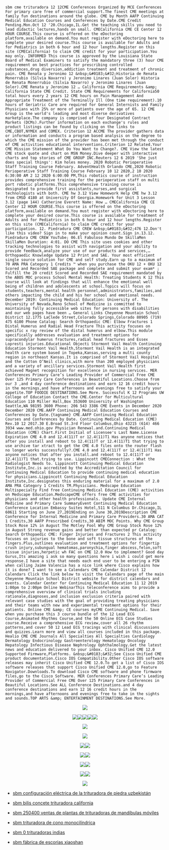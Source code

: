 
```
sbm cme trituradora 12 12CME Conferences Organized By MCE Conferences For primary care free of commercial support.The finest CME meetings at family fun destinations around the globe. CME by Month AAFP Continuing Medical Education Courses and Conferences by Date.CME Credit Pending.Mon.Oct 12 '20.Chicago,IL.Get the teaching skills you need to lead didactic lectures,hands on small. CMECalifornia CME CE Center 12 HOUR COURSE.This course is offered on the eDoctoring platform,available on demand.You must register with eDoctoring here to complete your desired course.This course is available for Adults and for Pediatrics in both 6 hour and 12 hour lengths.Register on this site (CMECalifornia) to claim CME credit for your participation.You may only. INFORMED This course is approved by the Louisiana State Board of Medical Examiners to satisfy the mandatory three (3) hour CME requirement on best practices for prescribing controlled substances,drug diversion,addiction treatment and treatment of chronic pain. CME Renata y Jeronimo 12 &nbsp;&#0183;&#32;Historia de Renata Monerrubio (Silvia Navarro) y Jeronimo Linares (Juan Soler) Historia de Renata Monerrubio (Silvia Navarro) y Jeronimo Linares (Juan Soler).CME Renata y Jeronimo 12 … California CME Requirements &amp; California State CME Credit. State CME Requirements for California50 total hours every 2 years 12 CME hours on Pain Management And Appropriate Treatment of the Terminally Ill (One time requirement).10 hours of Geriatric Care are required for General Internists and Family Physicians with 25% or more of patients over the age of 65. 12 CME Group is the world's leading and most diverse derivatives marketplace.The company is comprised of four Designated Contract Markets (DCMs).Further information on each exchange's rules and product listings can be found by clicking on the links to CME,CBOT,NYMEX and COMEX. Criterion 12 ACCME The provider gathers data or information and conducts a program based analysis on the degree to which the CME mission of the provider has been met through the conduct of CME activities educational interventions.Criterion 12 Related.Your CME Mission Statement What Do You Want to Change?. CME View the latest CME stock quote and chart on MSN Money.Dive deeper with interactive charts and top stories of CME GROUP INC.Reuters 12 6 2019 'She just does special things': Kim holes money. 2020 Robotic Perioperative Staff Training Course February. AdventHealth Orlando CME,2020 Robotic Perioperative Staff Training Course February 10 12 2020,2 10 2020 6:30:00 AM 2 12 2020 6:00:00 PM,This robotics course of instruction provides comprehensive training for the perioperative staff on multi port robotic platforms.This comprehensive training course is designated to provide first assistants,nurses,and surgical technologists with both. CME hw 3.12 View Homework Help CME hw 3.12 from CMSD 4180 at University Of Georgia.Homework for Unit 3 Lesson 3.12 (page 144) Catherine Everett Name: How … CMECalifornia CME CE Center 12 HOUR COURSE.This course is offered on the eDoctoring platform,available on demand.You must register with eDoctoring here to complete your desired course.This course is available for treatment of Adults and for Pediatrics in both 6 hour and 12 hour lengths.Register on this site (CMECalifornia) to claim CME credit for your participation. 12. Piedradura CME CREW &nbsp;&#0183;&#32;476 12.Don't like this video? Sign in to make your opinion count.Sign in.13.12. Piedradura CME CREW YouTube; 06.El Fabuloso Mundo De SkillaMen SkillaMen Duration: 4:01. DO CME This site uses cookies and other tracking technologies to assist with navigation and your ability to provide feedback,analyze your use of our products and services,… Orthopaedic Knowledge Update 12 Print and SAE. Your most efficient single source solution for CME and self study.Earn up to a maximum of 70 AMA PRA Category 1 Credits ™ when you purchase the OKU 12 + OKU 12 Scored and Recorded SAE package and complete and submit your exam* ; Fulfill the 20 credit Scored and Recorded SAE requirement mandated by the ABOS MOC process School Mental Health: Treating Students K 12 This course will look at findings that will enhance the emotional well being of children and adolescents at school.Topics will focus on students,teachers,mental health personnel,administrators,families,and others impacting the child and his her school and emotional needs. December 2019: Continuing Medical Education: University of. The University of Nevada,Reno School of Medicine is committed to maintaining fully accessible web sites for persons with disabilities and our web pages have been … General Links Cheyenne Mountain School District 12.1775 LaClede Street,Colorado Springs,Colorado 80905 (719) 475 6100 Phone Catalog: Search Orthopaedic CME: Elbow Fractures 1 Distal Humerus and Radial Head Fracture This activity focuses on specific x ray review of the distal humerus and elbow.This module specifically addresses evaluation and treatment options for supracondylar humerus fractures,radial head fractures and Essex Lopresti injuries.Educational Objecti Stormont Vail Health Continuing Education Stormont Vail Health,Stormont Vail Health is an integrated health care system based in Topeka,Kansas,serving a multi county region in northeast Kansas.It is comprised of Stormont Vail Hospital and the Cotton O’Neil clinics,with more than 200 employed physicians and a variety of ancillary services.Stormont Vail Health first achieved Magnet recognition for excellence in nursing services. MER Conferences Primary Care’s Leading Provider of Commercial Free CME Over 125 Primary Care Conferences in Beautiful Locations.Choose from our 3 ,and 4 day conference destinations and earn 12 16 credit hours in the mornings,and have afternoons and evenings free to satisfy your appetite.TOP FOODIE DESTINATIONS.See More. Successful K 12 Programs UW College of Education Contact the CME.Center for Multicultural Education 110 Miller Hall,Box 353600 University of Washington Seattle,WA 98195 3600 Phone: 206 543 3386 CME Events in December 2020 December 2020 CME.AAFP Continuing Medical Education Courses and Conferences by Date.{tagname} CME.AAFP Continuing Medical Education Courses and Conferences by Date. Continuing Medical Education (CME) Rev.10 12 2017.30 E.Broad St.3rd Floor Columbus,Ohio 43215 (614) 466 3934 www.med.ohio.gov Physician Renewal.and.Continuing Medical Education (CME) Chart.First Initial of Licensee's Last Name.License Expiration CME 4.0 and 12.4(11)T or 12.4(11)T1 Has anyone notices that after you install and reboot to 12.4(11)T or 12.4(11)T1 that trying to use archive tar xtract to get the CME 4.0 files onto the router flash no longer works successfully?.CME 4.0 and 12.4(11)T or 12.4(11)T1 Has anyone notices that after you install.and reboot to 12.4(11)T or 12.4(11)T1 that.trying to use. Lippincott CMEConnection : What the Radiologist Needs to. Lippincott Continuing Medical Education Institute,Inc.is accredited by the Accreditation Council for Continuing Medical Education to provide continuing medical education for physicians.Lippincott Continuing Medical Education Institute,Inc.designates this enduring material for a maximum of 2.0 AMA PRA Category 1 Credits TM.Physicians. Medscape Education Multispecialty Find free Continuing Medical Education (CME) activities on Medscape Education.MedscapeCME offers free CME activities for physicians and other health professionals. Update CME Internal Medicine and Primary Care SummaryEvent Continuing Medical Education Conference Location Embassy Suites Hotel,511 N Columbus Dr.Chicago,IL 60611 Starting on June 27,2019Ending on June 30,2019Description CME Conference for Internal Medicine and Primary Care Providers.30 AMA CAT 1 Credits,30 AAFP Prescribed Credits,30 ABIM MOC Points. Why CME Group Stock Rose 12% in August The Motley Fool Why CME Group Stock Rose 12% in August Strong revenue gains and better than expected pr Catalog: Search Orthopaedic CME: Finger Injuries and Fractures 2 This activity focuses on injuries to the bone and soft tissue structures of the fingers.Plus,outlines evaluation and treatment options for fingertip crush injury,subungual hematomas,paronychia,finger abscess,felon,soft tissue injuries,herpetic wh FAC on CME 12.0 How to implement? Good day Gurus,Its amazing i ask so many questions here i wish i could get more response.I have a site that needs each end user to be entering a PIN when calling Jaime Valencia has a nice link where Cisco explains how it is done? I want to see a Calendars CME Calendar District 12 Calendars Click the link below to visit the Calendars page of the main Cheyenne Mountain School District website for district calendars and events. Calendar Center for Continuing Medical Education 11 12 2019 1:00pm to 2:00pm Online WebinarThis teleconference aims to provide a comprehensive overview of clinical trials including rationale,diagnoses,and inclusion exclusion criteria paired with relevant case studies with the goal of providing treating physicians and their teams with new and experimental treatment options for their patients. Online CME &amp; CE courses myCME Continuing Medical. Save when you purchase this 3 course bundle of the 12 Lead ECG Course,Animated Rhythms Course,and the 50 Online ECG Case Studies course.Receive a comprehensive ECG review,cover all 26 rhythm patterns,and cover 50 12 Lead ECG tracings with clinical discussions and quizzes.Learn more and view all courses included in this package. Healio CME CME Journals All Specialties All Specialties Cardiology Dermatology Endocrinology Gastroenterology Hematology Oncology Hepatology Infectious Disease Nephrology Ophthalmology.Get the latest news and education delivered to your inbox. Cisco Unified CME 12.0 Supported Firmware,Platforms. &nbsp;&#0183;&#32;See Cisco Unified CME product documentation.Cisco IOS Compatibility.Other Cisco IOS software releases may inherit Cisco Unified CME 12.0.To get a list of Cisco IOS software releases that support Cisco Unified CME 12.0,go to Feature Navigator.Downloads.To download Cisco CME software and phone firmware files,go to the Cisco Software. MER Conferences Primary Care’s Leading Provider of Commercial Free CME Over 125 Primary Care Conferences in Beautiful Locations.See ALL Conference Destinations.and 4 day conference destinations and earn 12 16 credit hours in the mornings,and have afternoons and evenings free to take in the sights and sounds.TOP ARTS &amp; ENTERTAINMENT DESTINATIONS.See More. 
```

<div align="center">

<a href="https://es-crusher.shibang-china.com/github&k=sbm+cme+trituradora+12+12"><img src="https://static.shibang-china.com/es/crusher/logo.jpg"></a>

<a href="https://es-crusher.shibang-china.com/github&k=sbm+cme+trituradora+12+12"><img src="https://static.shibang-china.com/es/crusher/index.jpg"></a><a href="https://es-crusher.shibang-china.com/material.htmlgithub&k=sbm+cme+trituradora+12+12"><img src="https://static.shibang-china.com/es/crusher/material.jpg"></a><a href="https://es-crusher.shibang-china.com/application.htmlgithub&k=sbm+cme+trituradora+12+12"><img src="https://static.shibang-china.com/es/crusher/application.jpg"></a><a href="https://es-crusher.shibang-china.com/aboutus.htmlgithub&k=sbm+cme+trituradora+12+12"><img src="https://static.shibang-china.com/es/crusher/aboutus.jpg"></a><a href="https://es-crusher.shibang-china.com/contact.htmlgithub&k=sbm+cme+trituradora+12+12"><img src="https://static.shibang-china.com/es/crusher/contact.jpg"></a>

<a href="https://es-crusher.shibang-china.com/github&k=sbm+cme+trituradora+12+12"><img src="https://static.shibang-china.com/es/crusher/banner.jpg"></a>

<a href="https://swt.shibang-china.com/github&k=sbm+cme+trituradora+12+12"><img src="https://static.shibang-china.com/es/crusher/text.jpg"></a>

<a href="https://swt.shibang-china.com/github&k=sbm+cme+trituradora+12+12"><img src="https://static.shibang-china.com/es/crusher/chat.jpg"></a><a href="https://es-crusher.shibang-china.com/contact.htmlgithub&k=sbm+cme+trituradora+12+12"><img src="https://static.shibang-china.com/es/crusher/message.jpg"></a>

<a href="https://es-crusher.shibang-china.com/products/pe.htmlgithub&k=sbm+cme+trituradora+12+12"><img src="https://static.shibang-china.com/es/crusher/pe.jpg"></a><a href="https://es-crusher.shibang-china.com/products/pf.htmlgithub&k=sbm+cme+trituradora+12+12"><img src="https://static.shibang-china.com/es/crusher/pf.jpg"></a>

<a href="https://es-crusher.shibang-china.com/products/hpt.htmlgithub&k=sbm+cme+trituradora+12+12"><img src="https://static.shibang-china.com/es/crusher/hpt.jpg"></a><a href="https://es-crusher.shibang-china.com/products/vsi.htmlgithub&k=sbm+cme+trituradora+12+12"><img src="https://static.shibang-china.com/es/crusher/vsi.jpg"></a>

<a href="https://es-crusher.shibang-china.com/products/klv.htmlgithub&k=sbm+cme+trituradora+12+12"><img src="https://static.shibang-china.com/es/crusher/klv.jpg"></a><a href="https://es-crusher.shibang-china.com/products/portable.htmlgithub&k=sbm+cme+trituradora+12+12"><img src="https://static.shibang-china.com/es/crusher/portable.jpg"></a>

<a href="https://swt.shibang-china.com/github&k=sbm+cme+trituradora+12+12"><img src="https://static.shibang-china.com/es/crusher/case.jpg"></a>

</div>


* [sbm configuración eléctrica de la trituradora de piedra uzbekistán](sbm%20configuraci%C3%B3n%20el%C3%A9ctrica%20de%20la%20trituradora%20de%20piedra%20uzbekist%C3%A1n.md)

* [sbm bilis concete trituradora california](sbm%20bilis%20concete%20trituradora%20california.md)

* [sbm 250400 ventas de plantas de trituradoras de mandíbulas móviles](sbm%20250400%20ventas%20de%20plantas%20de%20trituradoras%20de%20mand%C3%ADbulas%20m%C3%B3viles.md)

* [sbm trituradora de cono monocilíndrica](sbm%20trituradora%20de%20cono%20monocil%C3%ADndrica.md)

* [sbm 0 trituradoras indias](sbm%200%20trituradoras%20indias.md)

* [sbm fábrica de escorias xiaoshan](sbm%20f%C3%A1brica%20de%20escorias%20xiaoshan.md)
